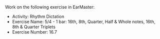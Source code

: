 Work on the following exercise in EarMaster:
- Activity: Rhythm Dictation
- Exercise Name: 5/4 - 1 bar: 16th, 8th, Quarter, Half & Whole notes, 16th, 8th & Quarter Triplets
- Exercise Number: 16.7
